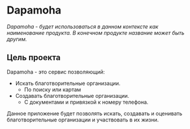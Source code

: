 # Dapamoha

_Dapamoha - будет использоваться в данном контексте как наименование продукта. В конечном продукте название может быть другим._

## Цель проекта

Dapamoha - это сервис позволяющий:
* Искать благотворительные организации.
  * По поиску или картам
* Создавать благотворительные организации.
  * С документами и привязкой к номеру телефона.



Данное приложение будет позволять искать, создавать и оценивать благотворительные организации и участвовать в их жизни.